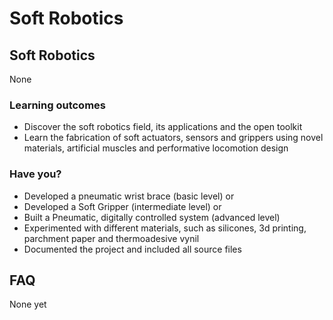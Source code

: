 # Soft Robotics

## Soft Robotics

None
### Learning outcomes

* Discover the soft robotics field, its applications and the open toolkit
* Learn the fabrication of soft actuators, sensors and grippers using novel materials, artificial muscles and performative locomotion design

### Have you?

* Developed a pneumatic wrist brace (basic level) or
* Developed a Soft Gripper (intermediate level) or
* Built a Pneumatic, digitally controlled system (advanced level)
* Experimented with different materials, such as silicones, 3d printing, parchment paper and thermoadesive vynil
* Documented the project and included all source files

## FAQ

None yet  

